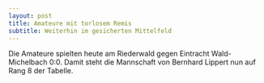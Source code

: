 ```yaml
---
layout: post
title: Amateure mit torlosem Remis
subtitle: Weiterhin im gesicherten Mittelfeld
---
```


Die Amateure spielten heute am Riederwald gegen Eintracht Wald-Michelbach 0:0. Damit steht die Mannschaft von Bernhard Lippert nun auf Rang 8 der Tabelle.



